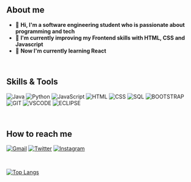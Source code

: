 ## About me
- 👋 **Hi, I'm a software engineering student who is passionate about programming and tech**
- 🌱 **I'm currently improving my Frontend skills with HTML, CSS and Javascript**
- 🌱 **Now I'm currently learning React**

<br>

## Skills & Tools

![Java](https://img.shields.io/badge/-Java-000?&logo=Java&logoColor=white&color=EF5717)
![Python](https://img.shields.io/badge/-Python-000?&logo=Python&logoColor=white&color=2472D0)
![JavaScript](https://img.shields.io/badge/-JavaScript-000?&logo=JavaScript&logoColor=white&color=FFEE14)
![HTML](https://img.shields.io/badge/-HTML5-000?&logo=HTML5&logoColor=white&color=FF6014)
![CSS](https://img.shields.io/badge/-CSS3-000?&logo=CSS3&logoColor=white&color=38A2F5)
![SQL](https://img.shields.io/badge/-SQL-000?&logo=MySQL&logoColor=white&color=2472D0)
![BOOTSTRAP](https://img.shields.io/badge/-BOOTSTRAP-000?&logo=BOOTSTRAP&logoColor=white&color=8C12CB)
![GIT](https://img.shields.io/badge/-GIT-000?&logo=GIT&logoColor=white&color=FB5C1F)
![VSCODE](https://img.shields.io/badge/-VS%20Code-000?&logo=visual-studio-code&logoColor=white&color=1CA7E5)
![ECLIPSE](https://img.shields.io/badge/-Eclipse-000?&logo=eclipse&logoColor=white&color=04417A)

<br>

## How to reach me
[![Gmail](https://img.shields.io/badge/-gmail-c14438?style=for-the-badge&logo=Gmail&logoColor=ffffff)](mailto:albarromero27@gmail.com)
[![Twitter](https://img.shields.io/badge/-twitter-19B2E5?style=for-the-badge&logo=Twitter&logoColor=ffffff)](https://twitter.com/alba_rromero)
[![Instagram](https://img.shields.io/badge/-instagram-DF1EF6?style=for-the-badge&logo=Instagram&logoColor=ffffff)](https://instagram.com/albarromero)

<br>

[![Top Langs](https://github-readme-stats.vercel.app/api/top-langs/?username=albarromero&layout=compact&)](https://github.com/albarromero/github-readme-stats)
<!---
albarromero/albarromero is a ✨ special ✨ repository because its `README.md` (this file) appears on your GitHub profile.
You can click the Preview link to take a look at your changes.
--->

<!-- SHOW VISITORS
<a href="https://github.com/albarromero/shields-io-visitor-counter">
  <img src="https://shields-io-visitor-counter.herokuapp.com/badge?page=albarromero.albarromero&style=for-the-badge">
<a>
-->
